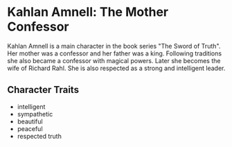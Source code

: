 # Kahlan Amnell: The Mother Confessor

Kahlan Amnell is a main character in the book series "The Sword of Truth". Her mother was a confessor and her father was a king.
Following traditions she also became a confessor with magical powers. Later she becomes the wife of Richard Rahl.
She is also respected as a strong and intelligent leader.

## Character Traits

* intelligent
* sympathetic
* beautiful
* peaceful
* respected truth
